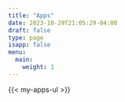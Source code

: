 ```yaml
---
title: "Apps"
date: 2023-10-29T21:05:29-04:00
draft: false
type: page
isapp: false
menu:
  main:
    weight: 1
---
```


{{< my-apps-ul >}}
